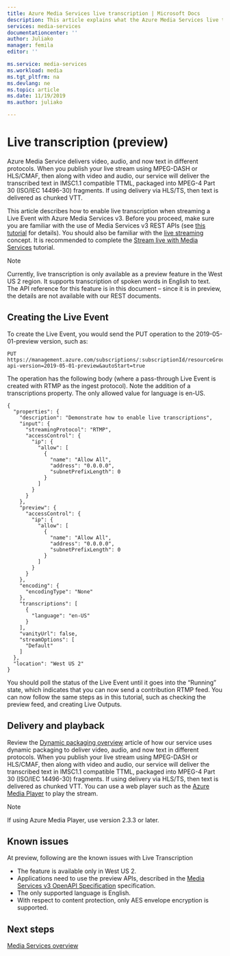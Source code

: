 ```yaml
---
title: Azure Media Services live transcription | Microsoft Docs
description: This article explains what the Azure Media Services live transcription is.  
services: media-services
documentationcenter: ''
author: Juliako
manager: femila
editor: ''

ms.service: media-services
ms.workload: media
ms.tgt_pltfrm: na
ms.devlang: ne
ms.topic: article
ms.date: 11/19/2019
ms.author: juliako

---
```


# Live transcription (preview)

Azure Media Service delivers video, audio, and now text in different protocols. When you publish your live stream using MPEG-DASH or HLS/CMAF, then along with video and audio, our service will deliver the transcribed text in IMSC1.1 compatible TTML, packaged into MPEG-4 Part 30 (ISO/IEC 14496-30) fragments. If using delivery via HLS/TS, then text is delivered as chunked VTT. 

This article describes how to enable live transcription when streaming a Live Event with Azure Media Services v3. Before you proceed, make sure you are familiar with the use of Media Services v3 REST APIs (see [this tutorial](stream-files-tutorial-with-rest.md) for details). You should also be familiar with the [live streaming](live-streaming-overview.md) concept. It is recommended to complete the [Stream live with Media Services](stream-live-tutorial-with-api.md) tutorial. 

> [!NOTE]
> Currently, live transcription is only available as a preview feature in the West US 2 region. It supports transcription of spoken words in English to text. The API reference for this feature is in this document – since it is in preview, the details are not available with our REST documents. 

## Creating the Live Event 

To create the Live Event, you would send the PUT operation to the 2019-05-01-preview version, such as: 

```
PUT https://management.azure.com/subscriptions/:subscriptionId/resourceGroups/:resourceGroupName/providers/Microsoft.Media/mediaServices/:accountName/liveEvents/:liveEventName?api-version=2019-05-01-preview&autoStart=true 
```

The operation has the following body (where a pass-through Live Event is created with RTMP as the ingest protocol). Note the addition of a transcriptions property. The only allowed value for language is en-US. 

```
{ 
  "properties": { 
    "description": "Demonstrate how to enable live transcriptions", 
    "input": { 
      "streamingProtocol": "RTMP", 
      "accessControl": { 
        "ip": { 
          "allow": [ 
            { 
              "name": "Allow All", 
              "address": "0.0.0.0", 
              "subnetPrefixLength": 0 
            } 
          ] 
        } 
      } 
    }, 
    "preview": { 
      "accessControl": { 
        "ip": { 
          "allow": [ 
            { 
              "name": "Allow All", 
              "address": "0.0.0.0", 
              "subnetPrefixLength": 0 
            } 
          ] 
        } 
      } 
    }, 
    "encoding": { 
      "encodingType": "None" 
    }, 
    "transcriptions": [ 
      { 
        "language": "en-US" 
      } 
    ], 
    "vanityUrl": false, 
    "streamOptions": [ 
      "Default" 
    ] 
  }, 
  "location": "West US 2" 
} 
```

You should poll the status of the Live Event until it goes into the “Running” state, which indicates that you can now send a contribution RTMP feed. You can now follow the same steps as in this tutorial, such as checking the preview feed, and creating Live Outputs. 

## Delivery and playback 

Review the [Dynamic packaging overview](dynamic-packaging-overview.md#to-prepare-your-source-files-for-delivery) article of how our service uses dynamic packaging to deliver video, audio, and now text in different protocols. When you publish your live stream using MPEG-DASH or HLS/CMAF, then along with video and audio, our service will deliver the transcribed text in IMSC1.1 compatible TTML, packaged into MPEG-4 Part 30 (ISO/IEC 14496-30) fragments. If using delivery via HLS/TS, then text is delivered as chunked VTT. You can use a web player such as the [Azure Media Player](use-azure-media-player.md) to play the stream.  

> [!NOTE]
>  If using Azure Media Player, use version 2.3.3 or later.

## Known issues 

At preview, following are the known issues with Live Transcription 

* The feature is available only in West US 2.
* Applications need to use the preview APIs, described in the [Media Services v3 OpenAPI Specification](https://github.com/Azure/azure-rest-api-specs/blob/master/specification/mediaservices/resource-manager/Microsoft.Media/preview/2019-05-01-preview/streamingservice.json) specification.
* The only supported language is English.
* With respect to content protection, only AES envelope encryption is supported.

## Next steps

[Media Services overview](media-services-overview.md)
